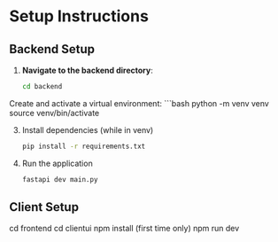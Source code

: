 # Setup Instructions

## Backend Setup

1. **Navigate to the backend directory**:
   ```bash
   cd backend
   ```

Create and activate a virtual environment:
    ```bash
    python -m venv venv
    source venv/bin/activate 

3. Install dependencies (while in venv)
    ```bash    
    pip install -r requirements.txt

4. Run the application
    ```bash
    fastapi dev main.py

## Client Setup

cd frontend
cd clientui
npm install (first time only)
npm run dev

